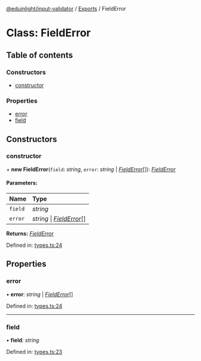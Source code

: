 [@eduinlight/input-validator](../README.md) / [Exports](../modules.md) / FieldError

# Class: FieldError

## Table of contents

### Constructors

- [constructor](fielderror.md#constructor)

### Properties

- [error](fielderror.md#error)
- [field](fielderror.md#field)

## Constructors

### constructor

\+ **new FieldError**(`field`: *string*, `error`: *string* \| [*FieldError*](fielderror.md)[]): [*FieldError*](fielderror.md)

#### Parameters:

Name | Type |
:------ | :------ |
`field` | *string* |
`error` | *string* \| [*FieldError*](fielderror.md)[] |

**Returns:** [*FieldError*](fielderror.md)

Defined in: [types.ts:24](https://github.com/eduinlight/input-validator/blob/b422f4d/src/types.ts#L24)

## Properties

### error

• **error**: *string* \| [*FieldError*](fielderror.md)[]

Defined in: [types.ts:24](https://github.com/eduinlight/input-validator/blob/b422f4d/src/types.ts#L24)

___

### field

• **field**: *string*

Defined in: [types.ts:23](https://github.com/eduinlight/input-validator/blob/b422f4d/src/types.ts#L23)
